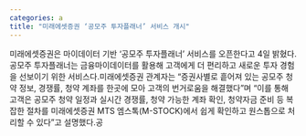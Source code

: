 ```yaml
---
categories: a
title: "미래에셋증권 ‘공모주 투자플래너’ 서비스 개시"
---
```

미래에셋증권은 마이데이터 기반 ‘공모주 투자플래너’ 서비스를 오픈한다고 4일 밝혔다.공모주 투자플래너는 금융마이데이터를 활용해 고객에게 더 편리하고 새로운 투자 경험을 선보이기 위한 서비스다.미래에셋증권 관계자는 “증권사별로 흩어져 있는 공모주 청약 정보, 경쟁률, 청약 계좌를 한곳에 모아 고객의 번거로움을 해결했다”며 “이를 통해 고객은 공모주 청약 일정과 실시간 경쟁률, 청약 가능한 계좌 확인, 청약자금 준비 등 복잡한 절차를 미래에셋증권 MTS 엠스톡(M-STOCK)에서 쉽게 확인하고 원스톱으로 처리할 수 있다”고 설명했다.공